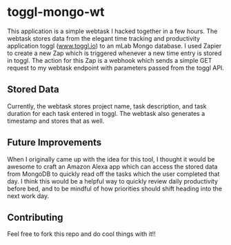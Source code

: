 # toggl-mongo-wt

This application is a simple webtask I hacked together in a few hours.  The webtask stores data from the elegant time tracking and productivity application toggl (www.toggl.io) to an mLab Mongo database.  I used Zapier to create a new Zap which is triggered whenever a new time entry is stored in toggl.  The action for this Zap is a webhook which sends a simple GET request to my webtask endpoint with parameters passed from the toggl API.

## Stored Data

Currently, the webtask stores project name, task description, and task duration for each task entered in toggl.  The webtask also generates a timestamp and stores that as well.

## Future Improvements

When I originally came up with the idea for this tool, I thought it would be awesome to craft an Amazon Alexa app which can access the stored data from MongoDB to quickly read off the tasks which the user completed that day.  I think this would be a helpful way to quickly review daily productivity before bed, and to be mindful of how priorities should shift heading into the next work day.

## Contributing

Feel free to fork this repo and do cool things with it!!



